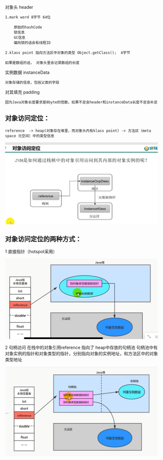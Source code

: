 对象头 header

    1.mark word 8字节 64位
        
        原始的hashCode
        锁信息
        GC信息
        偏向锁的话会有线程ID

    2.klass point 指向方法区中对象的类型 Object.getClass();  4字节

    如果是数组的话， 对象头里会记录数组的长度

实例数据 instanceData

    对象存储的信息，包括父类的字段

对其填充 padding

    因为Java对象长度要求是8byte的倍数，如果不足会header和instanceData长度不足会补足

对象访问定位：
---

    reference  -> heap(对象存在堆里，而对象头内有klass point) -> 方法区（meta space 元空间）中的类型信息

![img.png](img.png)

对象访问定位的两种方式：
---

1 直接指针（hotspot采用）

![img_2.png](img_2.png)

2 句柄访问
    在栈中的对象引用reference 指向了 heap中存放的句柄池 句柄池中有对象实例的指针和对象类型的指针，分别指向对象的实例地址，和方法区中的对象类型地址

![img_1.png](img_1.png)


